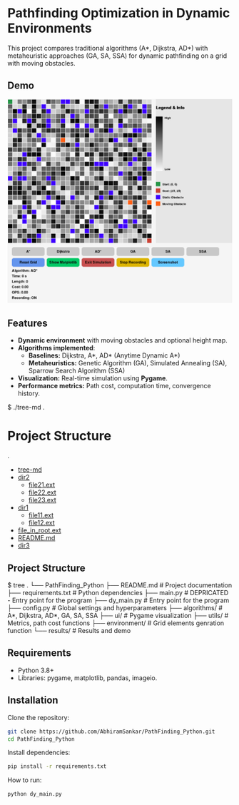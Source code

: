 # Pathfinding Optimization in Dynamic Environments
This project compares traditional algorithms (A*, Dijkstra, AD*) with metaheuristic approaches (GA, SA, SSA) for dynamic pathfinding on a grid with moving obstacles.

## Demo
![Watch the demo](results/simulation_20250731_081004.gif)

## Features
- **Dynamic environment** with moving obstacles and optional height map.
- **Algorithms implemented**:
  - **Baselines:** Dijkstra, A*, AD* (Anytime Dynamic A*)
  - **Metaheuristics:** Genetic Algorithm (GA), Simulated Annealing (SA), Sparrow Search Algorithm (SSA)
- **Visualization:** Real-time simulation using **Pygame**.
- **Performance metrics:** Path cost, computation time, convergence history.

$ ./tree-md .
# Project Structure
.
 * [tree-md](./tree-md)
 * [dir2](./dir2)
   * [file21.ext](./dir2/file21.ext)
   * [file22.ext](./dir2/file22.ext)
   * [file23.ext](./dir2/file23.ext)
 * [dir1](./dir1)
   * [file11.ext](./dir1/file11.ext)
   * [file12.ext](./dir1/file12.ext)
 * [file_in_root.ext](./file_in_root.ext)
 * [README.md](./README.md)
 * [dir3](./dir3)
## Project Structure
$ tree
.
└── PathFinding_Python
    ├── README.md # Project documentation
    ├── requirements.txt # Python dependencies
    ├── main.py # DEPRICATED - Entry point for the program
    ├── dy_main.py # Entry point for the program
    ├── config.py # Global settings and hyperparameters
    ├── algorithms/ # A*, Dijkstra, AD*, GA, SA, SSA
    ├── ui/ # Pygame visualization
    ├── utils/ # Metrics, path cost functions
    ├── environment/ # Grid elements genration function
    └── results/ # Results and demo

## Requirements
- Python 3.8+
- Libraries: pygame, matplotlib, pandas, imageio.

## Installation

Clone the repository:
```bash
git clone https://github.com/AbhiramSankar/PathFinding_Python.git
cd PathFinding_Python
```
Install dependencies:
```bash
pip install -r requirements.txt
```
How to run:
```bash
python dy_main.py
```
